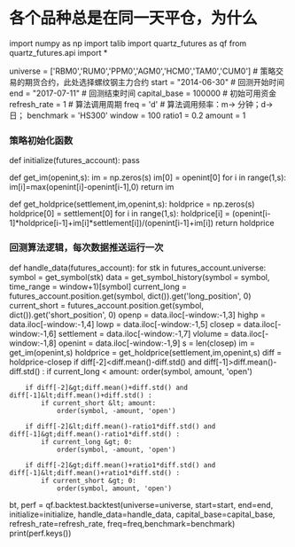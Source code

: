 # 各个品种总是在同一天平仓，为什么

import numpy as np
import talib
import quartz_futures as qf
from quartz_futures.api import *

universe = ['RBM0','RUM0','PPM0','AGM0','HCM0','TAM0','CUM0']           # 策略交易的期货合约，此处选择螺纹钢主力合约
start = "2014-06-30"                 # 回测开始时间
end   = "2017-07-11"                 # 回测结束时间
capital_base = 100000               # 初始可用资金
refresh_rate = 1                     # 算法调用周期
freq = 'd'                           # 算法调用频率：m-&gt; 分钟；d-&gt; 日；
benchmark = 'HS300'
window = 100
ratio1 = 0.2
amount = 1

### 策略初始化函数
def initialize(futures_account):
    pass

def get_im(openint,s):
    im = np.zeros(s)
    im[0] = openint[0]
    for i in range(1,s):
        im[i]=max(openint[i]-openint[i-1],0)
    return im

def get_holdprice(settlement,im,openint,s):
    holdprice = np.zeros(s)
    holdprice[0] = settlement[0]
    for i in range(1,s):
        holdprice[i] = (openint[i-1]*holdprice[i-1]+im[i]*settlement[i])/(openint[i-1]+im[i])
    return holdprice

### 回测算法逻辑，每次数据推送运行一次
def handle_data(futures_account):
    for stk in futures_account.universe:
        symbol = get_symbol(stk)
        data = get_symbol_history(symbol = symbol, time_range = window+1)[symbol]
        current_long = futures_account.position.get(symbol, dict()).get('long_position', 0)
        current_short = futures_account.position.get(symbol, dict()).get('short_position', 0) 
        openp = data.iloc[-window:-1,3]
        highp = data.iloc[-window:-1,4]
        lowp = data.iloc[-window:-1,5]
        closep = data.iloc[-window:-1,6]
        settlement = data.iloc[-window:-1,7]
        vlolume = data.iloc[-window:-1,8]
        openint = data.iloc[-window:-1,9]
        s = len(closep)
        im = get_im(openint,s)
        holdprice = get_holdprice(settlement,im,openint,s)
        diff = holdprice-closep
        if diff[-2]&lt;diff.mean()-diff.std() and diff[-1]&gt;diff.mean()-diff.std() :
            if current_long &lt; amount:
                order(symbol, amount, 'open')
            
        if diff[-2]&gt;diff.mean()+diff.std() and diff[-1]&lt;diff.mean()+diff.std() :
            if current_short &lt; amount:
                order(symbol, -amount, 'open')

        if diff[-2]&lt;diff.mean()-ratio1*diff.std() and diff[-1]&gt;diff.mean()-ratio1*diff.std() :
            if current_long &gt; 0:
                order(symbol, -amount, 'open')

        if diff[-2]&gt;diff.mean()+ratio1*diff.std() and diff[-1]&lt;diff.mean()+ratio1*diff.std() :
            if current_short &gt; 0:
                order(symbol, amount, 'open')
    
bt, perf = qf.backtest.backtest(universe=universe, start=start, end=end, 
                                   initialize=initialize, handle_data=handle_data, 
                                   capital_base=capital_base, refresh_rate=refresh_rate,
                                   freq=freq,benchmark=benchmark)
print(perf.keys())